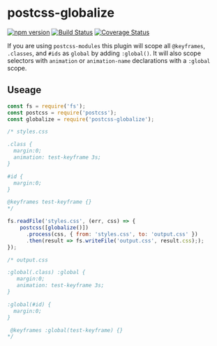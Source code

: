 # postcss-globalize

[![npm version](https://badge.fury.io/js/postcss-globalize.svg)](https://badge.fury.io/js/postcss-globalize)
[![Build Status](https://travis-ci.org/theverything/postcss-globalize.svg?branch=master)](https://travis-ci.org/theverything/postcss-globalize)
[![Coverage Status](https://coveralls.io/repos/github/theverything/postcss-globalize/badge.svg?branch=master)](https://coveralls.io/github/theverything/postcss-globalize?branch=master)

If you are using `postcss-modules` this plugin will scope all `@keyframes`, `.classes`, and `#ids` as `global` by adding `:global()`. It will also scope selectors with `animation` or `animation-name` declarations with a `:global` scope.

## Useage

```javascript
const fs = require('fs');
const postcss = require('postcss');
const globalize = require('postcss-globalize');

/* styles.css

.class {
  margin:0;
  animation: test-keyframe 3s;
}

#id {
  margin:0;
}

@keyframes test-keyframe {}
*/

fs.readFile('styles.css', (err, css) => {
    postcss([globalize()])
      .process(css, { from: 'styles.css', to: 'output.css' })
      .then(result => fs.writeFile('output.css', result.css););
});

/* output.css

:global(.class) :global {
   margin:0;
   animation: test-keyframe 3s;
}

:global(#id) {
  margin:0;
}

 @keyframes :global(test-keyframe) {}
*/
```
